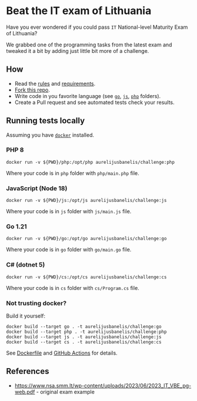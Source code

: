 # Beat the IT exam of Lithuania

Have you ever wondered if you could pass `IT` National-level Maturity Exam of Lithuania?

We grabbed one of the programming tasks from the latest exam
and tweaked it a bit by adding just little bit more of a challenge.

## How

 * Read the [rules](requirements/rules.md) and [requirements](requirements/requirements.md).
 * [Fork this repo](github.com/tomas-bareikis/challenge/fork).
 * Write code in you favorite language (see [`go`](go/main.go), [`js`](js/main.js), [`php`](php/main.php) folders).
 * Create a Pull request and see automated tests check your results.

## Running tests locally

Assuming you have [`docker`](https://docs.docker.com/engine/install/) installed.

### PHP 8

```shell
docker run -v ${PWD}/php:/opt/php aurelijusbanelis/challenge:php
```
Where your code is in `php` folder with `php/main.php` file.

### JavaScript (Node 18)

```shell
docker run -v ${PWD}/js:/opt/js aurelijusbanelis/challenge:js
```
Where your code is in `js` folder with `js/main.js` file.

### Go 1.21

```shell
docker run -v ${PWD}/go:/opt/go aurelijusbanelis/challenge:go
```
Where your code is in `go` folder with `go/main.go` file.

### C# (dotnet 5)

```shell
docker run -v ${PWD}/cs:/opt/cs aurelijusbanelis/challenge:cs
```
Where your code is in `cs` folder with `cs/Program.cs` file.


### Not trusting docker?

Build it yourself:
```shell
docker build --target go . -t aurelijusbanelis/challenge:go
docker build --target php . -t aurelijusbanelis/challenge:php
docker build --target js . -t aurelijusbanelis/challenge:js
docker build --target cs . -t aurelijusbanelis/challenge:cs
```

See [Dockerfile](Dockerfile) and [GitHub Actions](.github/workflows/infrastructure.yml) for details.

## References

* https://www.nsa.smm.lt/wp-content/uploads/2023/06/2023_IT_VBE_pg-web.pdf - original exam example
